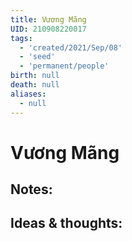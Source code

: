 ```yaml
---
title: Vương Mãng
UID: 210908220017
tags:
  - 'created/2021/Sep/08'
  - 'seed'
  - 'permanent/people'
birth: null
death: null
aliases:
  - null
---
```

# Vương Mãng

## Notes:


## Ideas & thoughts:
